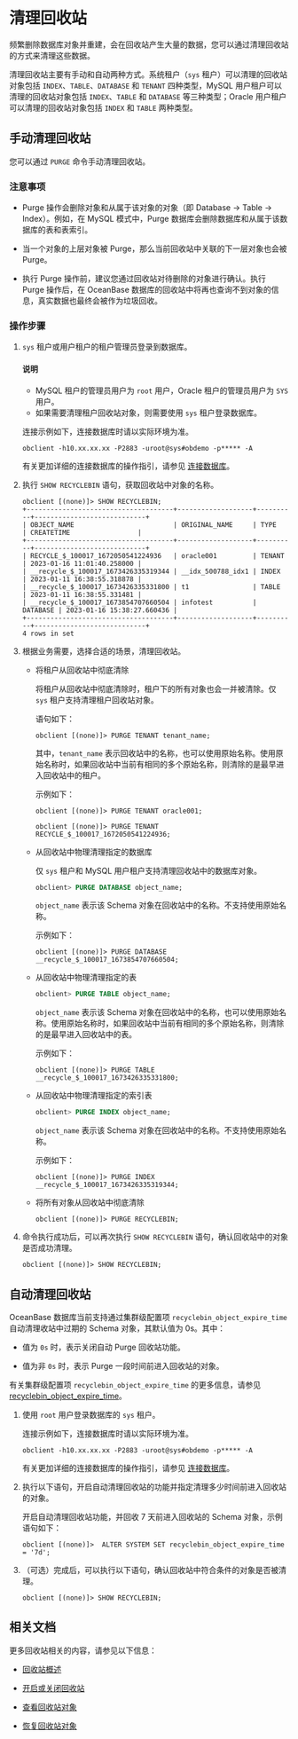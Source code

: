# 清理回收站

频繁删除数据库对象并重建，会在回收站产生大量的数据，您可以通过清理回收站的方式来清理这些数据。

清理回收站主要有手动和自动两种方式。系统租户（`sys` 租户）可以清理的回收站对象包括 `INDEX`、`TABLE`、`DATABASE` 和 `TENANT` 四种类型，MySQL 用户租户可以清理的回收站对象包括 `INDEX`、`TABLE` 和 `DATABASE` 等三种类型；Oracle 用户租户可以清理的回收站对象包括 `INDEX` 和 `TABLE` 两种类型。

## 手动清理回收站

您可以通过 `PURGE` 命令手动清理回收站。

### 注意事项

* Purge 操作会删除对象和从属于该对象的对象（即 Database -> Table -> Index）。例如，在 MySQL 模式中，Purge 数据库会删除数据库和从属于该数据库的表和表索引。

* 当一个对象的上层对象被 Purge，那么当前回收站中关联的下一层对象也会被 Purge。

* 执行 Purge 操作前，建议您通过回收站对待删除的对象进行确认。执行 Purge 操作后，在 OceanBase 数据库的回收站中将再也查询不到对象的信息，真实数据也最终会被作为垃圾回收。

### 操作步骤

1. `sys` 租户或用户租户的租户管理员登录到数据库。

   <main id="notice" type='explain'>
   <h4>说明</h4>
   <ul>
   <li>MySQL 租户的管理员用户为 <code>root</code> 用户，Oracle 租户的管理员用户为 <code>SYS</code> 用户。</li>
   <li>如果需要清理租户回收站对象，则需要使用 <code>sys</code> 租户登录数据库。</li>
   </ul>
   </main>


   连接示例如下，连接数据库时请以实际环境为准。

   ```shell
   obclient -h10.xx.xx.xx -P2883 -uroot@sys#obdemo -p***** -A
   ```

   有关更加详细的连接数据库的操作指引，请参见 [连接数据库](../../../300.develop/100.application-development-of-mysql-mode/100.database-connection-with-client-of-mysql-mode/100.connection-methods-overview-of-mysql-mode.md)。

2. 执行 `SHOW RECYCLEBIN` 语句，获取回收站中对象的名称。

   ```shell
   obclient [(none)]> SHOW RECYCLEBIN;
   +-------------------------------------+-------------------+----------+----------------------------+
   | OBJECT_NAME                         | ORIGINAL_NAME     | TYPE     | CREATETIME                 |
   +-------------------------------------+-------------------+----------+----------------------------+
   | RECYCLE_$_100017_1672050541224936   | oracle001         | TENANT   | 2023-01-16 11:01:40.258000 |
   | __recycle_$_100017_1673426335319344 | __idx_500788_idx1 | INDEX    | 2023-01-11 16:38:55.318878 |
   | __recycle_$_100017_1673426335331800 | t1                | TABLE    | 2023-01-11 16:38:55.331481 |
   | __recycle_$_100017_1673854707660504 | infotest          | DATABASE | 2023-01-16 15:38:27.660436 |
   +-------------------------------------+-------------------+----------+----------------------------+
   4 rows in set
   ```

3. 根据业务需要，选择合适的场景，清理回收站。

   * 将租户从回收站中彻底清除

     将租户从回收站中彻底清除时，租户下的所有对象也会一并被清除。仅 `sys` 租户支持清理租户回收站对象。

     语句如下：

     ```shell
     obclient [(none)]> PURGE TENANT tenant_name;
     ```

     其中，`tenant_name` 表示回收站中的名称，也可以使用原始名称。使用原始名称时，如果回收站中当前有相同的多个原始名称，则清除的是最早进入回收站中的租户。

     示例如下：

     ```shell
     obclient [(none)]> PURGE TENANT oracle001;

     obclient [(none)]> PURGE TENANT RECYCLE_$_100017_1672050541224936;
     ```

   * 从回收站中物理清理指定的数据库
  
     仅 `sys` 租户和 MySQL 用户租户支持清理回收站中的数据库对象。

     ```sql
     obclient> PURGE DATABASE object_name;
     ```

     `object_name` 表示该 Schema 对象在回收站中的名称。不支持使用原始名称。

     示例如下：

     ```shell
     obclient [(none)]> PURGE DATABASE __recycle_$_100017_1673854707660504;
     ```

   * 从回收站中物理清理指定的表

     ```sql
     obclient> PURGE TABLE object_name;
     ```

     `object_name` 表示该 Schema 对象在回收站中的名称，也可以使用原始名称。使用原始名称时，如果回收站中当前有相同的多个原始名称，则清除的是最早进入回收站中的表。

     示例如下：

     ```shell
     obclient [(none)]> PURGE TABLE __recycle_$_100017_1673426335331800;
     ```

   * 从回收站中物理清理指定的索引表

     ```sql
     obclient> PURGE INDEX object_name;
     ```

     `object_name` 表示该 Schema 对象在回收站中的名称。不支持使用原始名称。

     示例如下：

     ```shell
     obclient [(none)]> PURGE INDEX __recycle_$_100017_1673426335319344;
     ```

   * 将所有对象从回收站中彻底清除

     ```shell
     obclient [(none)]> PURGE RECYCLEBIN;
     ```

4. 命令执行成功后，可以再次执行 `SHOW RECYCLEBIN` 语句，确认回收站中的对象是否成功清理。

   ```shell
   obclient [(none)]> SHOW RECYCLEBIN;
   ```

## 自动清理回收站

OceanBase 数据库当前支持通过集群级配置项 `recyclebin_object_expire_time` 自动清理收站中过期的 Schema 对象，其默认值为 0s。其中：

* 值为 `0s` 时，表示关闭自动 Purge 回收站功能。

* 值为非 `0s` 时，表示 Purge 一段时间前进入回收站的对象。

有关集群级配置项 `recyclebin_object_expire_time` 的更多信息，请参见 [recyclebin_object_expire_time](../../../700.reference/500.system-reference/100.system-configuration-items/300.cluster-level-configuration-items/16600.recyclebin_object_expire_time.md)。

1. 使用 `root` 用户登录数据库的 `sys` 租户。

   连接示例如下，连接数据库时请以实际环境为准。

   ```shell
   obclient -h10.xx.xx.xx -P2883 -uroot@sys#obdemo -p***** -A
   ```

   有关更加详细的连接数据库的操作指引，请参见 [连接数据库](../../../300.develop/100.application-development-of-mysql-mode/100.database-connection-with-client-of-mysql-mode/100.connection-methods-overview-of-mysql-mode.md)。

2. 执行以下语句，开启自动清理回收站的功能并指定清理多少时间前进入回收站的对象。

   开启自动清理回收站功能，并回收 7 天前进入回收站的 Schema 对象，示例语句如下：

   ```shell
   obclient [(none)]>  ALTER SYSTEM SET recyclebin_object_expire_time = '7d';
   ```

3. （可选）完成后，可以执行以下语句，确认回收站中符合条件的对象是否被清理。

   ```shell
   obclient [(none)]> SHOW RECYCLEBIN;
   ```

## 相关文档

更多回收站相关的内容，请参见以下信息：

* [回收站概述](../500.recyclebin-management/100.recyclebin-overview.md)

* [开启或关闭回收站](../500.recyclebin-management/200.turn-the-recyclebin-on-or-off.md)

* [查看回收站对象](../500.recyclebin-management/300.view-the-recyclebin-objects.md)

* [恢复回收站对象](../500.recyclebin-management/400.restore-the-recyclebin-objects.md)
